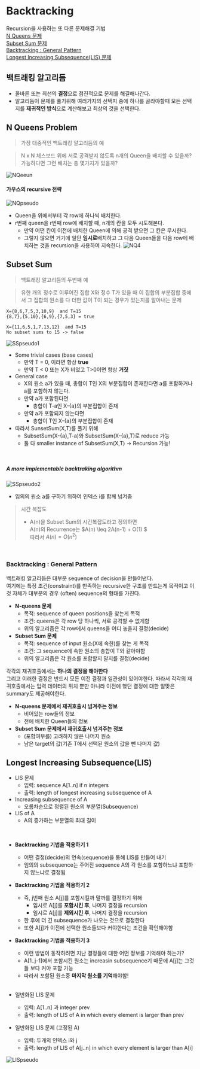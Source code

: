 # Backtracking

Recursion을 사용하는 또 다른 문제해결 기법   
[N Queens 문제](#n-queens-problem)   
[Subset Sum 문제](#subset-sum)   
[Backtracking : General Pattern](#backtracking-general-pattern)   
[Longest Increasing Subsequence(LIS) 문제](#longest-increasing-subsequencelis)   

## 백트래킹 알고리듬
- 올바른 또는 최선의 **결정**으로 점진적으로 문제를 해결해나간다.
- 알고리듬이 문제를 풀기위해 여러가지의 선택지 중에 하나를 골라야할때 모든 선택지를 **재귀적인 방식**으로 계산해보고 최상의 것을 선택한다.

## N Queens Problem
>가장 대중적인 백트래킹 알고리듬의 예

 > N x N 체스보드 위에 서로 공격받지 않도록 n개의 Queen을 배치할 수 있을까?
 가능하다면 그런 배치는 총 몇가지가 있을까?
 
![NQeeun](Images/NQueen.png)

#### 가우스의 recursive 전략
![NQpseudo](Images/NQpseudo.png)
* Queen을 위에서부터 각 row에 하나씩 배치한다.
* r번째 queen을 r번째 row에 배치할 때, n개의 칸을 모두 시도해본다.
    * 만약 어떤 칸이 이전에 배치한 Queen에 의해 공격 받으면 그 칸은 무시한다.
    * 그렇지 않으면 거기에 일단 **임시로**배치하고 그 다음 Queen들을 다음 row에 배치하는 것을 recursion을 사용하여 지속한다.
![NQ4](Images/NQ4.png)

## Subset Sum
>백트래킹 알고리듬의 두번째 예

> 유한 개의 정수로 이루어진 집합 X와 정수 T가 있을 때 이 집합의 부분집합 중에서 그 집합의 원소를 다 더한 값이 T이 되는 경우가 있는지를 알아내는 문제
```
X={8,6,7,5,3,10,9}  and T=15
{8,7},{5,10},{6,9},{7,5,3} = true

X={11,6,5,1,7,13,12}  and T=15 
No subset sums to 15 -> false
```

![SSpseudo1](Images/SSpseudo1.png)
- Some trivial cases (base cases)
  - 만약 T = 0, 이라면 항상 **true**
  - 만약 T < 0 또는 X가 비었고 T>0이면 항상 **거짓**
- General case
  - X의 원소 a가 있을 때, 총합이 T인 X의 부분집합이 존재한다면 a를 포함하거나 a를 포함하지 않는다. 
  - 만약 a가 포함된다면
    - 총합이 T-a인 X-{a}의 부분집합이 존재
  - 만약 a가 포함되지 않는다면
    - 총합이 T인 X-{a}의 부분집합이 존재
- 따라서 SunsetSum(X,T)를 풀기 위해
  - SubsetSum(X-{a},T-a)와 SubsetSum(X-{a},T)로 reduce 가능
  - 둘 다 smaller instance of SubsetSum(X,T) -> Recursion 가능!
<br>

##### A more implementable backtraking algorithm
![SSpseudo2](Images/SSpseudo2.png)
- 임의의 원소 a를 구하기 위하여 인덱스 i를 함께 넘겨줌   
> 시간 복잡도   
> - A(n)을 Subset Sum의 시간복잡도라고 정의하면   
> A(n)의 Recurrence는 $A(n) \leq 2A(n-1) + O(1) $   
> 따라서 $A(n) = O(n^2)$   

<br>

### Backtracking : General Pattern
백트래킹 알고리듬은 대부분 sequence of decision을 만들어낸다.   
여기에는 특정 조건(constraint)를 만족하는 recursive한 구조를 만드는게 목적이고 이것 자체가 대부분의 경우 (often) sequence의 형태를 가진다.

- **N-queens 문제**
  - 목적: sequence of queen positions을 찾는게 목적
  - 조건: queens은 각 row 당 하나씩, 서로 공격할 수 없게함
  - 위의 알고리즘은 각 row에서 queens을 어디 놓을지 결정(decide)
- **Subset Sum 문제**
  - 목적: sequence of input 원소(X에 속한)를 찾는 게 목적
  - 조건: 그 sequence에 속한 원소의 총합이 T와 같아야함
  - 위의 알고리즘은 각 원소를 포함할지 말지를 결정(decide)

각각의 재귀호출에서는 **하나의 결정을 해야한다**   
그리고 이러한 결정은 반드시 모든 이전 결정과 일관성이 있어야한다.
따라서 각각의 재귀호출에서는 입력 데이터의 위치 뿐만 아니라 이전에 했던 결정에 대한 알맞은 summary도 제공해야한다.

- **N-queens 문제에서 재귀호출시 넘겨주는 정보**
  - 비어있는 row들의 정보
  - 전에 배치한 Queen들의 정보
- **Subset Sum 문제에서 재귀호출시 넘겨주는 정보**
  - (포함여부를) 고려하지 않은 나머지 원소
  - 남은 target의 값(기존 T에서 선택된 원소의 값을 뺀 나머지 값)

## Longest Increasing Subsequence(LIS)

- LIS 문제
  - 입력: sequence A[1..n] if n integers
  - 출력: length of longest increasing subsequence of A
- Increasing subsequence of A
  - 오름차순으로 정렬된 원소의 부분열(Subsequence)
- LIS of A
  - A의 증가하는 부분열의 최대 길이
<br>

- **Backtracking 기법을 적용하기 1**
  - 어떤 결정(decide)의 연속(sequence)을 통해 LIS를 만들어 내기
  - 임의의 subsequence는 주어진 sequence A의 각 원소를 포함하느냐 포함하지 않느냐로 결정됨
- **Backtracking 기법을 적용하기 2**
  - 즉, j번째 원소 A[j]를 포함시킬까 말까를 결정하기 위해
    - 임시로 A[j]를 **포함시킨 후**, 나머지 결정을 recursion
    - 임시로 A[j]를 **제외시킨 후**, 나머지 결정을 recursion
  - 한 후에 더 긴 subsequence가 나오는 것으로 결정한다
  - 또한 A[j]가 이전에 선택한 원소들보다 커야한다는 조건을 확인해야함
- **Backtracking 기법을 적용하기 3**
  - 이런 방법이 동작하려면 지난 결정들에 대한 어떤 정보를 기억해야 하는가?
  - A[1..j-1]에서 포함시킨 원소는 increasin subsequence기 때문에 A[j]는 그것들 보다 커야 포함 가능
  - 따라서 포함된 원소중 **마지막 원소를 기억**해야함!
  <br>

- 일반화된 LIS 문제
  - 입력: A[1..n] 과 integer prev
  - 출력: length of LIS of A in which every element is larger than prev

- 일반화된 LIS 문제 (고정된 A)
  - 입력: 두개의 인덱스 i와 j
  - 출력: length of LIS of A[j..n] in which every element is larger than A[i]

![LISpseudo](Images/LISpseudo.png)